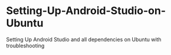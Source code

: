# Setting-Up-Android-Studio-on-Ubuntu
Setting Up Android Studio and all dependencies on Ubuntu with troubleshooting
